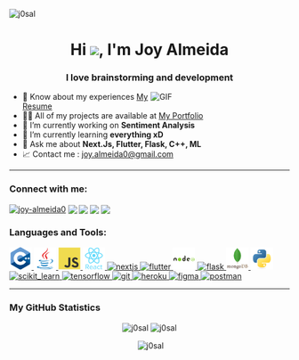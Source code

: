 <p align="left"> <img src="https://komarev.com/ghpvc/?username=j0sal&label=Profile%20views&color=0e75b6&style=flat" alt="j0sal" /> </p>
<!-- <img src="https://raw.githubusercontent.com/saadeghi/saadeghi/master/dino.gif"/> -->

<h1 align="center">Hi <img src="https://github.com/TheDudeThatCode/TheDudeThatCode/blob/master/Assets/Hi.gif" width="29">, I'm Joy Almeida</h1>
<h3 align="center">I love brainstorming and development</h3>
<img align="right" alt="GIF" src="https://raw.githubusercontent.com/saadeghi/saadeghi/master/dino.gif" width="250"/>

- 📄 Know about my experiences [My Resume](https://drive.google.com/file/d/1IUY_Sb8Ibx8mlEOSG_T00xeDtKETQ3QM/view?usp=sharing)
- 👨‍💻 All of my projects are available at [My Portfolio](https://joy-almeida.netlify.app/)
- 🔭 I’m currently working on **Sentiment Analysis**
- 🌱 I’m currently learning **everything xD**
- 💬 Ask me about **Next.Js, Flutter, Flask, C++, ML**
- 📈 Contact me : joy.almeida0@gmail.com
---
<h3 align="left">Connect with me:</h3>
<p align="left">
<a href="https://linkedin.com/in/joy-almeida0" target="blank"><img align="center" src="https://img.shields.io/badge/LinkedIn-0077B5?style=for-the-badge&logo=linkedin&logoColor=white" alt="joy-almeida0"/></a>
  <a href="https://medium.com/@j0sal" target="blank"><img align="center" src="https://img.shields.io/badge/Medium-12100E?style=for-the-badge&logo=medium&logoColor=white" /></a>
<a href="https://www.leetcode.com/j0sal" target="blank"><img align="center" src="https://img.shields.io/badge/-LeetCode-FFA116?style=for-the-badge&logo=LeetCode&logoColor=black" /></a>
<a href="https://auth.geeksforgeeks.org/user/josal" target="blank"><img align="center" src="https://img.shields.io/badge/GeeksforGeeks-298D46?style=for-the-badge&logo=geeksforgeeks&logoColor=white" /></a>
<a href="https://twitter.com/j0sal_" target="blank"><img align="center" src="https://img.shields.io/badge/Twitter-%231DA1F2.svg?style=for-the-badge&logo=Twitter&logoColor=white" /></a>

</p>

<h3 align="left">Languages and Tools:</h3>
<p align="left">  
  <a href="https://www.w3schools.com/cpp/" target="_blank"> 
    <img src="https://raw.githubusercontent.com/devicons/devicon/master/icons/cplusplus/cplusplus-original.svg" alt="cplusplus" width="40" height="40"/> 
  </a> 
  <a href="https://www.java.com" target="_blank">
    <img src="https://raw.githubusercontent.com/devicons/devicon/master/icons/java/java-original.svg" alt="java" width="40" height="40"/>
  </a> 
  <a href="https://developer.mozilla.org/en-US/docs/Web/JavaScript" target="_blank"> 
    <img src="https://raw.githubusercontent.com/devicons/devicon/master/icons/javascript/javascript-original.svg" alt="javascript" width="40" height="40"/> 
  </a> 
  <a href="https://reactjs.org/" target="_blank">
    <img src="https://raw.githubusercontent.com/devicons/devicon/master/icons/react/react-original-wordmark.svg" alt="react" width="40" height="40"/> 
  </a> 
  <a href="https://nextjs.org/" target="_blank" rel="noreferrer"> 
    <img src="https://cdn.worldvectorlogo.com/logos/nextjs-2.svg" alt="nextjs" width="40" height="40"/>
  </a>
  <a href="https://flutter.dev" target="_blank"> 
    <img src="https://www.vectorlogo.zone/logos/flutterio/flutterio-icon.svg" alt="flutter" width="40" height="40"/> 
  </a>
   <a href="https://nodejs.org" target="_blank">
    <img src="https://raw.githubusercontent.com/devicons/devicon/master/icons/nodejs/nodejs-original-wordmark.svg" alt="nodejs" width="40" height="40"/>
  </a> 
  <a href="https://flask.palletsprojects.com/" target="_blank"> 
    <img src="https://www.vectorlogo.zone/logos/pocoo_flask/pocoo_flask-icon.svg" alt="flask" width="40" height="40"/> 
  </a> 
  <a href="https://www.mongodb.com/" target="_blank"> 
    <img src="https://raw.githubusercontent.com/devicons/devicon/master/icons/mongodb/mongodb-original-wordmark.svg" alt="mongodb" width="40" height="40"/>
  </a> 
  <!-- <a href="https://www.mysql.com/" target="_blank"> 
    <img src="https://raw.githubusercontent.com/devicons/devicon/master/icons/mysql/mysql-original-wordmark.svg" alt="mysql" width="40" height="40"/>
  </a> -->
  <a href="https://www.python.org" target="_blank"> 
    <img src="https://raw.githubusercontent.com/devicons/devicon/master/icons/python/python-original.svg" alt="python" width="40" height="40"/>
  </a> 
  <a href="https://scikit-learn.org/" target="_blank"> 
    <img src="https://upload.wikimedia.org/wikipedia/commons/0/05/Scikit_learn_logo_small.svg" alt="scikit_learn" width="40" height="40"/> 
  </a>
  <a href="https://www.tensorflow.org" target="_blank" rel="noreferrer"> 
    <img src="https://www.vectorlogo.zone/logos/tensorflow/tensorflow-icon.svg" alt="tensorflow" width="40" height="40"/> 
  </a>
  <a href="https://git-scm.com/" target="_blank" rel="noreferrer"> 
    <img src="https://www.vectorlogo.zone/logos/git-scm/git-scm-icon.svg" alt="git" width="40" height="40"/> 
  </a> 
 <!-- <a href="https://firebase.google.com/" target="_blank" rel="noreferrer"> 
    <img src="https://www.vectorlogo.zone/logos/firebase/firebase-icon.svg" alt="firebase" width="40" height="40"/> 
  </a> -->
  <a href="https://heroku.com" target="_blank" rel="noreferrer"> 
    <img src="https://www.vectorlogo.zone/logos/heroku/heroku-icon.svg" alt="heroku" width="40" height="40"/> 
  </a>
  <a href="https://www.figma.com/" target="_blank">
    <img src="https://www.vectorlogo.zone/logos/figma/figma-icon.svg" alt="figma" width="40" height="40"/>
  </a> 
  <a href="https://postman.com" target="_blank"> 
    <img src="https://www.vectorlogo.zone/logos/getpostman/getpostman-icon.svg" alt="postman" width="40" height="40"/> 
  </a>
  </a> 
</p>

---
<!-- 📈 -->
<h3 align="left"> My GitHub Statistics</h3>
<p align="center">
    <img height=150 align="center" src="https://github-readme-stats.vercel.app/api/top-langs?username=j0sal&theme=github_dark&show_icons=true&locale=en&layout=compact" alt="j0sal" />   
    <img height=150 align="center" src="https://github-readme-streak-stats.herokuapp.com/?user=J0SAL&theme=github-dark-blue" alt="j0sal" />
</p>
<p align="center">&nbsp;<img align="center" src="https://github-readme-stats.vercel.app/api?username=J0SAL&theme=github_dark&show_icons=true&locale=en" alt="j0sal" /></p>


